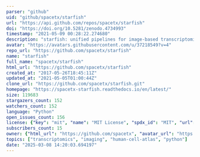 ```yaml
---
parser: "github"
uid: "github/spacetx/starfish"
url: "https://api.github.com/repos/spacetx/starfish"
doi: "https://doi.org/10.5281/zenodo.4734993"
timestamp: "2021-05-09 00:28:22.274680"
description: "starfish: unified pipelines for image-based transcriptomics"
avatar: "https://avatars.githubusercontent.com/u/37218549?v=4"
repo_url: "https://github.com/spacetx/starfish"
name: "starfish"
full_name: "spacetx/starfish"
html_url: "https://github.com/spacetx/starfish"
created_at: "2017-05-26T18:45:11Z"
updated_at: "2021-05-05T01:00:44Z"
clone_url: "https://github.com/spacetx/starfish.git"
homepage: "https://spacetx-starfish.readthedocs.io/en/latest/"
size: 119683
stargazers_count: 152
watchers_count: 152
language: "Python"
open_issues_count: 156
license: {"key": "mit", "name": "MIT License", "spdx_id": "MIT", "url": "https://api.github.com/licenses/mit", "node_id": "MDc6TGljZW5zZTEz"}
subscribers_count: 15
owner: {"html_url": "https://github.com/spacetx", "avatar_url": "https://avatars.githubusercontent.com/u/37218549?v=4", "login": "spacetx", "type": "Organization"}
topics: ["transcriptomics", "imaging", "human-cell-atlas", "python"]
date: "2025-03-08 14:20:03.694197"
---
```


